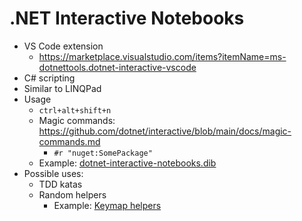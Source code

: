# .NET Interactive Notebooks

- VS Code extension
  - https://marketplace.visualstudio.com/items?itemName=ms-dotnettools.dotnet-interactive-vscode
- C# scripting
- Similar to LINQPad
- Usage
  - `ctrl+alt+shift+n`
  - Magic commands: https://github.com/dotnet/interactive/blob/main/docs/magic-commands.md
    - `#r "nuget:SomePackage"`
  - Example: [dotnet-interactive-notebooks.dib](dotnet-interactive-notebooks.dib)
- Possible uses:
  - TDD katas
  - Random helpers
    - Example: [Keymap helpers](https://github.com/benallred/qmk_firmware/blob/ben/keyboards/moonlander/keymaps/ben/helpers.dib)
